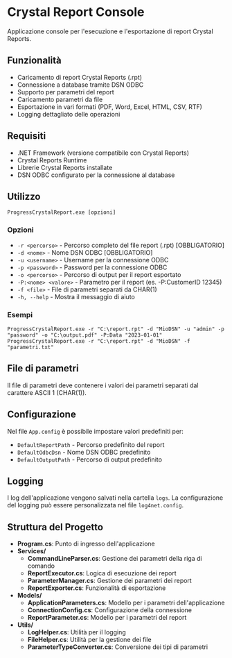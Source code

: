 # Crystal Report Console

Applicazione console per l'esecuzione e l'esportazione di report Crystal Reports.

## Funzionalità

- Caricamento di report Crystal Reports (.rpt)
- Connessione a database tramite DSN ODBC
- Supporto per parametri del report
- Caricamento parametri da file
- Esportazione in vari formati (PDF, Word, Excel, HTML, CSV, RTF)
- Logging dettagliato delle operazioni

## Requisiti

- .NET Framework (versione compatibile con Crystal Reports)
- Crystal Reports Runtime
- Librerie Crystal Reports installate
- DSN ODBC configurato per la connessione al database

## Utilizzo

```
ProgressCrystalReport.exe [opzioni]
```

### Opzioni

- `-r <percorso>` - Percorso completo del file report (.rpt) [OBBLIGATORIO]
- `-d <nome>` - Nome DSN ODBC [OBBLIGATORIO]
- `-u <username>` - Username per la connessione ODBC
- `-p <password>` - Password per la connessione ODBC
- `-o <percorso>` - Percorso di output per il report esportato
- `-P:<nome> <valore>` - Parametro per il report (es. -P:CustomerID 12345)
- `-f <file>` - File di parametri separati da CHAR(1)
- `-h, --help` - Mostra il messaggio di aiuto

### Esempi

```
ProgressCrystalReport.exe -r "C:\report.rpt" -d "MioDSN" -u "admin" -p "password" -o "C:\output.pdf" -P:Data "2023-01-01"
ProgressCrystalReport.exe -r "C:\report.rpt" -d "MioDSN" -f "parametri.txt"
```

## File di parametri

Il file di parametri deve contenere i valori dei parametri separati dal carattere ASCII 1 (CHAR(1)).

## Configurazione

Nel file `App.config` è possibile impostare valori predefiniti per:

- `DefaultReportPath` - Percorso predefinito del report
- `DefaultOdbcDsn` - Nome DSN ODBC predefinito
- `DefaultOutputPath` - Percorso di output predefinito

## Logging

I log dell'applicazione vengono salvati nella cartella `logs`. La configurazione del logging può essere personalizzata nel file `log4net.config`.

## Struttura del Progetto

- **Program.cs**: Punto di ingresso dell'applicazione
- **Services/**
  - **CommandLineParser.cs**: Gestione dei parametri della riga di comando
  - **ReportExecutor.cs**: Logica di esecuzione dei report
  - **ParameterManager.cs**: Gestione dei parametri dei report
  - **ReportExporter.cs**: Funzionalità di esportazione
- **Models/**
  - **ApplicationParameters.cs**: Modello per i parametri dell'applicazione
  - **ConnectionConfig.cs**: Configurazione della connessione
  - **ReportParameter.cs**: Modello per i parametri del report
- **Utils/**
  - **LogHelper.cs**: Utilità per il logging
  - **FileHelper.cs**: Utilità per la gestione dei file
  - **ParameterTypeConverter.cs**: Conversione dei tipi di parametri
